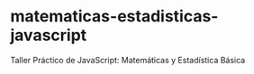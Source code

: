 # matematicas-estadisticas-javascript
Taller Práctico de JavaScript: Matemáticas y Estadística Básica
